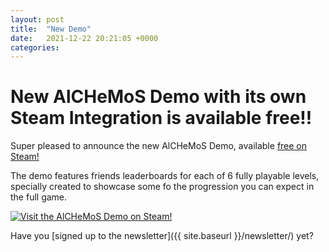 ```yaml
---
layout: post
title:  "New Demo"
date:   2021-12-22 20:21:05 +0000
categories: 
---
```

# New AlCHeMoS Demo with its own Steam Integration is available free!!

Super pleased to announce the new AlCHeMoS Demo, available [free on Steam!](https://store.steampowered.com/app/1654390/AlCHeMoS_Demo/?utm_source=hbs)

The demo features friends leaderboards for each of 6 fully playable levels, specially created to showcase some fo the progression you can expect in the full game.

[![Visit the AlCHeMoS Demo on Steam!]({{site.baseurl}}/img/AlCHeMoS_menu_02.gif)](https://store.steampowered.com/app/1654390/AlCHeMoS_Demo/?utm_source=hbs)

Have you [signed up to the newsletter]({{ site.baseurl }}/newsletter/) yet?

